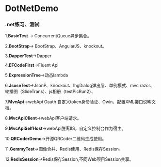 # DotNetDemo
### .net练习、测试

1.**BasicTest** → ConcurrentQueue<T>异步集合。

2.**BootStrap**→ BootStrap、AngularJS、knockout。

3.**DapperTest**→Dapper

4.**EFCodeFirst**→Fluent Api

5.**ExpressionTree**→动态lambda

6.**JsoseTest**→JsonP、knockout、lhgDialog弹出层、单例模式、mvc razor、轮播图（SlideTrans）、js相册（testPicRun2）、

7.**MvcApi**→webApi Oauth 自定义token身份验证、Owin、配置XML接口说明文档。

8.**MvcApiClient**→webApi客户端请求。

9.**MvcApiSelfHost**→webApi脱离IIS，自定义控制台作为宿主。

10.**QRCoderDemo**→开源QRCoder二维码生成使用。

11.**GemmyTest**→图像合并、Redis使用、Redis保存Session。

12.**RedisSession**→Redis保存Session,不同Web项目Session共享。
